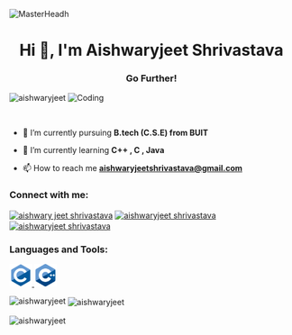 ![MasterHeadh](https://www.ajaydubedi.com/wp-content/uploads/2015/06/Programming-Logic-Key-Ingredients-Banner.png)
<h1 align="center">Hi 👋, I'm Aishwaryjeet Shrivastava</h1>
<h3 align="center">Go Further!</h3>
<img align="right" alt="Coding" width="400" src="https://storage.googleapis.com/building-bridges-assets/latest/coding_eb282ea6c2/coding_eb282ea6c2.gif">

<p align="left"> <img src="https://komarev.com/ghpvc/?username=aishwaryjeet&label=Profile%20views&color=0e75b6&style=flat" alt="aishwaryjeet" /> </p>

<p align="left"> <a href="https://twitter.com/" target="blank"><img src="https://img.shields.io/twitter/follow/?logo=twitter&style=for-the-badge" alt="" /></a> </p>

- 🔭 I’m currently pursuing **B.tech (C.S.E) from BUIT**

- 🌱 I’m currently learning **C++ , C , Java**

- 📫 How to reach me **aishwaryjeetshrivastava@gmail.com**

<h3 align="left">Connect with me:</h3>
<p align="left">
<a href="https://linkedin.com/in/aishwary jeet shrivastava" target="blank"><img align="center" src="https://raw.githubusercontent.com/rahuldkjain/github-profile-readme-generator/master/src/images/icons/Social/linked-in-alt.svg" alt="aishwary jeet shrivastava" height="30" width="40" /></a>
<a href="https://www.hackerrank.com/aishwaryjeet shrivastava" target="blank"><img align="center" src="https://raw.githubusercontent.com/rahuldkjain/github-profile-readme-generator/master/src/images/icons/Social/hackerrank.svg" alt="aishwaryjeet shrivastava" height="30" width="40" /></a>
<a href="https://www.leetcode.com/aishwaryjeet shrivastava" target="blank"><img align="center" src="https://raw.githubusercontent.com/rahuldkjain/github-profile-readme-generator/master/src/images/icons/Social/leet-code.svg" alt="aishwaryjeet shrivastava" height="30" width="40" /></a>
</p>

<h3 align="left">Languages and Tools:</h3>
<p align="left"> <a href="https://www.cprogramming.com/" target="_blank" rel="noreferrer"> <img src="https://raw.githubusercontent.com/devicons/devicon/master/icons/c/c-original.svg" alt="c" width="40" height="40"/> </a> <a href="https://www.w3schools.com/cpp/" target="_blank" rel="noreferrer"> <img src="https://raw.githubusercontent.com/devicons/devicon/master/icons/cplusplus/cplusplus-original.svg" alt="cplusplus" width="40" height="40"/> </a> </p>

<p><img align="left" src="https://github-readme-stats.vercel.app/api/top-langs?username=aishwaryjeet&show_icons=true&locale=en&layout=compact" alt="aishwaryjeet" /></p>

<p>&nbsp;<img align="center" src="https://github-readme-stats.vercel.app/api?username=aishwaryjeet&show_icons=true&locale=en" alt="aishwaryjeet" /></p>

<p><img align="center" src="https://github-readme-streak-stats.herokuapp.com/?user=aishwaryjeet&" alt="aishwaryjeet" /></p>
